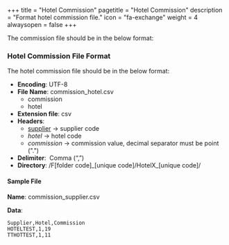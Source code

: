 +++
title = "Hotel Commission"
pagetitle = "Hotel Commission"
description = "Format hotel commission file."
icon = "fa-exchange"
weight = 4
alwaysopen = false
+++

The commission file should be in the below format:

### Hotel Commission File Format

The hotel commission file should be in the below format:

* **Encoding**: UTF-8 
* **File Name**: commission\_hotel.csv
    * commission
    * hotel
* **Extension file**: csv
* **Headers**:
    * [supplier](/hotelx/concepts/accesses-supplier-context/#supplier)  → supplier code 
    * _hotel_ → hotel code 
    * _commission_ → commission value, decimal separator must be point (".") 
* **Delimiter**:  Comma (“,”) 
* **Directory**: /F[folder code]\_[unique code]/HotelX\_[unique code]/

#### Sample File

**Name**: commission\_supplier.csv

**Data**:

```csv
Supplier,Hotel,Commission
HOTELTEST,1,19
TTHOTTEST,1,11
```